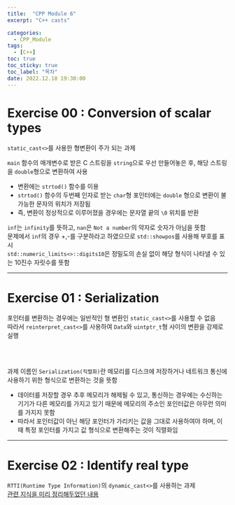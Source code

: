 ```yaml
---
title:  "CPP Module 6"
excerpt: "C++ casts"

categories:
  - CPP_Module
tags:
  - [C++]
toc: true
toc_sticky: true
toc_label: "목차"
date: 2022.12.18 19:30:00
---
```


# Exercise 00 : Conversion of scalar types

`static_cast<>`를 사용한 형변환이 주가 되는 과제    

`main` 함수의 매개변수로 받은 C 스트링을 `string`으로 우선 만들어놓은 후, 해당 스트링을 `double`형으로 변환하여 사용    
* 변환에는 `strtod()` 함수를 이용
* `strtod()` 함수의 두번째 인자로 받는 `char`형 포인터에는 `double` 형으로 변환이 불가능한 문자의 위치가 저장됨    
* 즉, 변환이 정상적으로 이루어졌을 경우에는 문자열 끝의 `\0` 위치를 반환    

`inf`는 `infinity`를 뜻하고, `nan`은 `Not a number`의 약자로 숫자가 아님을 뜻함    
문제에서 `inf`의 경우 +,-를 구분하라고 하였으므로 `std::showpos`를 사용해 부호를 표시    
`std::numeric_limits<>::digits10`은 정밀도의 손실 없이 해당 형식이 나타낼 수 있는 10진수 자릿수를 뜻함    

***

# Exercise 01 : Serialization

포인터를 변환하는 경우에는 일반적인 형 변환인 `static_cast<>`를 사용할 수 없음    
따라서 `reinterpret_cast<>`를 사용하여 `Data`와 `uintptr_t`형 사이의 변환을 강제로 실행    

<br/><br/>

과제 이름인 `Serialization(직렬화)`란 메모리를 디스크에 저장하거나 네트워크 통신에 사용하기 위한 형식으로 변환하는 것을 뜻함    
* 데이터를 저장할 경우 추후 메모리가 해제될 수 있고, 통신하는 경우에는 수신하는 기기가 다른 메모리를 가지고 있기 때문에 메모리의 주소인 포인터값은 아무런 의미를 가지지 못함    
* 따라서 포인터값이 아닌 해당 포인터가 가리키는 값을 그대로 사용하여야 하며, 이 때 특정 포인터를 가지고 값 형식으로 변환해주는 것이 직렬화임    

***

# Exercise 02 : Identify real type

`RTTI(Runtime Type Information)`의 `dynamic_cast<>`를 사용하는 과제    
[관련 지식을 미리 정리해두었던 내용](https://sueshinkr.github.io/cpp/C++-Primer-15/#154-rtti)
